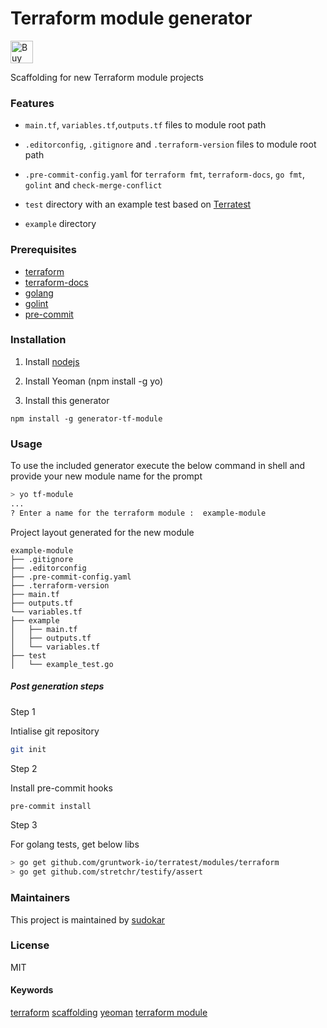 # Terraform module generator

<a href='https://ko-fi.com/O4O0RSHV' target='_blank'><img height='36' style='border:0px;height:36px;' src='https://az743702.vo.msecnd.net/cdn/kofi3.png?v=0' border='0' alt='Buy Me a Coffee at ko-fi.com' /></a>

Scaffolding for new Terraform module projects

### Features

- `main.tf`, `variables.tf`,`outputs.tf` files to module root path

- `.editorconfig`, `.gitignore` and `.terraform-version` files to module root path

- `.pre-commit-config.yaml` for `terraform fmt`, `terraform-docs`, `go fmt`, `golint` and `check-merge-conflict`

- `test` directory with an example test based on [Terratest](https://github.com/gruntwork-io/terratest)

- `example` directory

### Prerequisites

* [terraform](https://learn.hashicorp.com/terraform/getting-started/install#installing-terraform)
* [terraform-docs](https://github.com/segmentio/terraform-docs)
* [golang](https://golang.org/doc/install#install)
* [golint](https://github.com/golang/lint#installation)
* [pre-commit](https://pre-commit.com/#install)

### Installation

1. Install [nodejs](https://nodejs.org/en/download/)

2. Install Yeoman (npm install -g yo)

3. Install this generator

```shell
npm install -g generator-tf-module
```

### Usage

To use the included generator execute the below command in shell and provide your new module name for the prompt

```sh
> yo tf-module
...
? Enter a name for the terraform module :  example-module
```

Project layout generated for the new module

```
example-module
├── .gitignore
├── .editorconfig
├── .pre-commit-config.yaml
├── .terraform-version
├── main.tf
├── outputs.tf
└── variables.tf
├── example
│   ├── main.tf
│   ├── outputs.tf
│   └── variables.tf
├── test
│   └── example_test.go
```

##### Post generation steps

Step 1

Intialise git repository

```sh
git init
```

Step 2

Install pre-commit hooks

```sh
pre-commit install
```

Step 3

For golang tests, get below libs

```sh
> go get github.com/gruntwork-io/terratest/modules/terraform
> go get github.com/stretchr/testify/assert
```

### Maintainers

This project is maintained by [sudokar](https://github.com/sudokar)

### License

MIT

#### Keywords

[terraform](https://www.npmjs.com/search?q=keywords:terraform) [scaffolding](https://www.npmjs.com/search?q=keywords:scaffolding) [yeoman](https://www.npmjs.com/search?q=keywords:yeoman) [terraform module](https://www.npmjs.com/search?q=keywords:terraform%20module)
